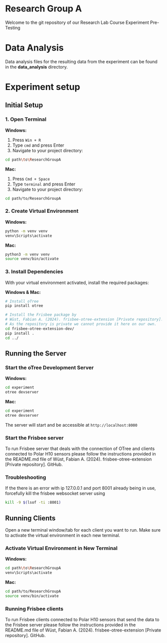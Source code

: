 # Research Group A
Welcome to the git repository of our Research Lab Course Experiment Pre-Testing

# Data Analysis

Data analysis files for the resulting data from the experiment can be found in the **data_analysis** directory.

# Experiment setup

## Initial Setup

### 1. Open Terminal

**Windows:**
1. Press `Win + R`
2. Type `cmd` and press Enter
3. Navigate to your project directory:
```bash
cd path\to\ResearchGroupA
```

**Mac:**
1. Press `Cmd + Space`
2. Type `terminal` and press Enter
3. Navigate to your project directory:
```bash
cd path/to/ResearchGroupA
```

### 2. Create Virtual Environment

**Windows:**
```bash
python -m venv venv
venv\Scripts\activate
```

**Mac:**
```bash
python3 -m venv venv
source venv/bin/activate
```

### 3. Install Dependencies

With your virtual environment activated, install the required packages:

**Windows & Mac:**
```bash
# Install oTree
pip install otree

# Install the Frisbee package by 
# Wüst, Fabian A. (2024). frisbee-otree-extension [Private repository]. GitHub.
# As the repository is private we cannot provide it here on our own.
cd frisbee-otree-extension-dev/
pip install .
cd ../
```

## Running the Server

### Start the oTree Development Server

**Windows:**
```bash
cd experiment
otree devserver
```

**Mac:**
```bash
cd experiment
otree devserver
```

The server will start and be accessible at `http://localhost:8000`

### Start the Frisbee server

To run Frisbee server that deals with the connection of OTree and clients connected to Polar H10 sensors please follow the
instructions provided in the README.md file of Wüst, Fabian A. (2024). frisbee-otree-extension [Private repository]. GitHub.

### Troubleshooting

If the there is an error with ip 127.0.0.1 and port 8001 already being in use, forcefully kill the frisbee websocket server using
```bash
kill -9 $(lsof -ti :8001)
```

## Running Clients

Open a new terminal window/tab for each client you want to run. Make sure to activate the virtual environment in each new terminal.

### Activate Virtual Environment in New Terminal

**Windows:**
```bash
cd path\to\ResearchGroupA
venv\Scripts\activate
```

**Mac:**
```bash
cd path/to/ResearchGroupA
source venv/bin/activate
```

### Running Frisbee clients

To run Frisbee clients connected to Polar H10 sensors that send the data to the Frisbee server please follow the
instructions provided in the README.md file of Wüst, Fabian A. (2024). frisbee-otree-extension [Private repository]. GitHub.


